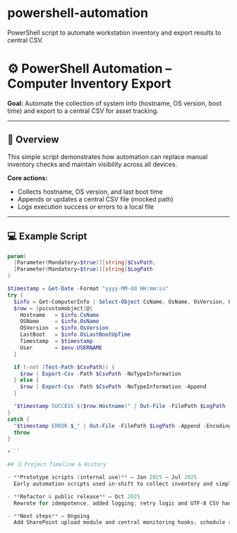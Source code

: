 # powershell-automation
PowerShell script to automate workstation inventory and export results to central CSV.

# ⚙️ PowerShell Automation – Computer Inventory Export

**Goal:** Automate the collection of system info (hostname, OS version, boot time) and export to a central CSV for asset tracking.

---

## 🧩 Overview
This simple script demonstrates how automation can replace manual inventory checks and maintain visibility across all devices.

**Core actions:**
- Collects hostname, OS version, and last boot time  
- Appends or updates a central CSV file (mocked path)  
- Logs execution success or errors to a local file  

---

## 💻 Example Script
```powershell
param(
  [Parameter(Mandatory=$true)][string]$CsvPath,
  [Parameter(Mandatory=$true)][string]$LogPath
)

$timestamp = Get-Date -Format "yyyy-MM-dd HH:mm:ss"
try {
  $info = Get-ComputerInfo | Select-Object CsName, OsName, OsVersion, OsLastBootUpTime
  $row = [pscustomobject]@{
    Hostname   = $info.CsName
    OSName     = $info.OsName
    OSVersion  = $info.OsVersion
    LastBoot   = $info.OsLastBootUpTime
    Timestamp  = $timestamp
    User       = $env:USERNAME
  }

  if (-not (Test-Path $CsvPath)) {
    $row | Export-Csv -Path $CsvPath -NoTypeInformation
  } else {
    $row | Export-Csv -Path $CsvPath -NoTypeInformation -Append
  }

  "$timestamp SUCCESS $($row.Hostname)" | Out-File -FilePath $LogPath -Append -Encoding utf8
}
catch {
  "$timestamp ERROR $_" | Out-File -FilePath $LogPath -Append -Encoding utf8
  throw
}

+```

## 🗓️ Project Timeline & History

- **Prototype scripts (internal use)** — Jan 2025 – Jul 2025  
  Early automation scripts used in-shift to collect inventory and simplify troubleshooting.

- **Refactor & public release** — Oct 2025  
  Rewrote for idempotence, added logging, retry logic and UTF-8 CSV handling. Prepared for scheduled Task Scheduler runs.

- **Next steps** — Ongoing  
  Add SharePoint upload module and central monitoring hooks; schedule regular runs for fleet visibility.


